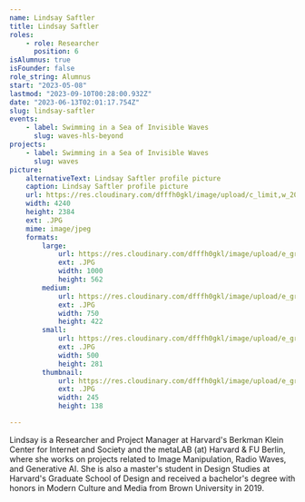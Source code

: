 ```yaml
---
name: Lindsay Saftler
title: Lindsay Saftler
roles:
    - role: Researcher
      position: 6
isAlumnus: true
isFounder: false
role_string: Alumnus
start: "2023-05-08"
lastmod: "2023-09-10T00:28:00.932Z"
date: "2023-06-13T02:01:17.754Z"
slug: lindsay-saftler
events:
    - label: Swimming in a Sea of Invisible Waves
      slug: waves-hls-beyond
projects:
    - label: Swimming in a Sea of Invisible Waves
      slug: waves
picture:
    alternativeText: Lindsay Saftler profile picture
    caption: Lindsay Saftler profile picture
    url: https://res.cloudinary.com/dfffh0gkl/image/upload/c_limit,w_2000,h_2000/e_grayscale/v1686621855/Lindsay_Saftler_77754a2972.jpg
    width: 4240
    height: 2384
    ext: .JPG
    mime: image/jpeg
    formats:
        large:
            url: https://res.cloudinary.com/dfffh0gkl/image/upload/e_grayscale/v1686621857/large_Lindsay_Saftler_77754a2972.jpg
            ext: .JPG
            width: 1000
            height: 562
        medium:
            url: https://res.cloudinary.com/dfffh0gkl/image/upload/e_grayscale/v1686621857/medium_Lindsay_Saftler_77754a2972.jpg
            ext: .JPG
            width: 750
            height: 422
        small:
            url: https://res.cloudinary.com/dfffh0gkl/image/upload/e_grayscale/v1686621857/small_Lindsay_Saftler_77754a2972.jpg
            ext: .JPG
            width: 500
            height: 281
        thumbnail:
            url: https://res.cloudinary.com/dfffh0gkl/image/upload/e_grayscale/v1686621856/thumbnail_Lindsay_Saftler_77754a2972.jpg
            ext: .JPG
            width: 245
            height: 138

---
```

Lindsay is a Researcher and Project Manager at Harvard's Berkman Klein Center for Internet and Society and the metaLAB (at) Harvard & FU Berlin, where she works on projects related to Image Manipulation, Radio Waves, and Generative AI. She is also a master's student in Design Studies at Harvard's Graduate School of Design and received a bachelor's degree with honors in Modern Culture and Media from Brown University in 2019.  